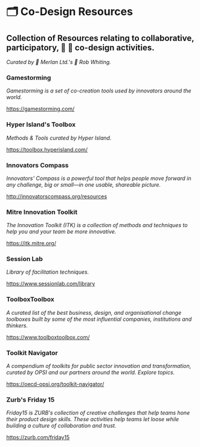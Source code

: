 # 🗂 Co-Design Resources
## Collection of Resources relating to collaborative, participatory, 👥 📝 co-design activities.

_Curated by 🏢 Merlan Ltd.'s 👤 Rob Whiting._ 

### Gamestorming

_Gamestorming is a set of co-creation tools used by innovators around the world._

https://gamestorming.com/

### Hyper Island's Toolbox

_Methods & Tools curated by Hyper Island._

https://toolbox.hyperisland.com/

### Innovators Compass

_Innovators' Compass is a powerful tool that helps people move forward in any challenge, big or small—in one usable, shareable picture._

http://innovatorscompass.org/resources

### Mitre Innovation Toolkit

_The Innovation Toolkit (ITK) is a collection of methods and techniques to help you and your team be more innovative._

https://itk.mitre.org/

### Session Lab

_Library of facilitation techniques._

https://www.sessionlab.com/library

### ToolboxToolbox

_A curated list of the best business, design, and organisational change toolboxes built by some of the most influential companies, institutions and thinkers._

https://www.toolboxtoolbox.com/

### Toolkit Navigator

_A compendium of toolkits for public sector innovation and transformation, curated by OPSI and our partners around the world. Explore topics._

https://oecd-opsi.org/toolkit-navigator/

### Zurb's Friday 15

_Friday15 is ZURB's collection of creative challenges that help teams hone their product design skills. These activities help teams let loose while building a culture of collaboration and trust._

https://zurb.com/friday15
